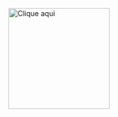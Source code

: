 <a href="https://gabrielalb5.github.io/IDPW/"><img src="https://github.com/gabrielalb5/IDPW/assets/82725552/115d773f-ba3d-4481-bdd7-1d9041d7e08e" alt="Clique aqui" width="200"></a>
